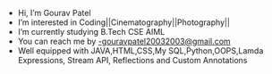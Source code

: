 - Hi, I’m Gourav Patel
- I’m interested in Coding||Cinematography||Photography||
- I’m currently studying B.Tech CSE AIML
- You can reach me by -gouravpatel20032003@gmail.com
- Well equipped with JAVA,HTML,CSS,My SQL,Python,OOPS,Lamda Expressions, Stream API, Reflections and Custom Annotations
<!---
Gouravpatel25/Gouravpatel25 is a ✨ special ✨ repository because its `README.md` (this file) appears on your GitHub profile.
You can click the Preview link to take a look at your changes.
--->
